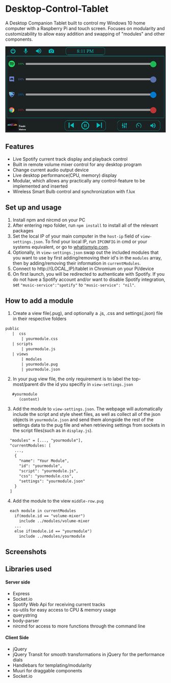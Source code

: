 # Desktop-Control-Tablet
A Desktop Companion Tablet built to control my Windows 10 home computer with a Raspberry Pi and touch screen. Focuses on modularity and customizability to allow easy addition and swapping of "modules" and other components.

![Screenshot](screenshots/screenshot1.png)

## Features
- Live Spotify current track display and playback control
- Built in remote volume mixer control for any desktop program
- Change current audio output device
- Live desktop performance(CPU, memory) display
- Modular, which allows any practically any control-feature to be implemented and inserted
- Wireless Smart Bulb control and synchronization with f.lux

## Set up and usage
1) Install npm and nircmd on your PC
2) After entering repo folder, run ```npm install``` to install all of the relevant packages
3) Set the local IP of your main computer in the `host-ip` field of ```view-settings.json```. To find your local IP, run ```IPCONFIG``` in cmd or your systems equivalent, or go to [whatismyip.com](http://whatismyip.com).
4) Optionally, in ```view-settings.json``` swap out the included modules that you want to use by first adding/removing their id's in the `modules` array, then by adding/removing their information in `currentModules`.
4) Connect to http://{LOCAL_IP}/tablet in Chromium on your Pi/device
5) On first launch, you will be redirected to authenticate with Spotify. If you do not have a Spotify account and/or want to disable Spotify integration, set `"music-service":"spotify"` to `"music-service": "nil"`.

## How to add a module
1) Create a view file(.pug), and optionally a .js, .css and settings(.json) file in their respective folders
```
public
   |  css
       | yourmodule.css
   | scripts
       | yourmodule.js
   | views
       | modules
       | yourmodule.pug
       | yourmodule.json
```
2) In your pug view file, the only requirement is to label the top-most/parent div the id you specifiy in ```view-settings.json```
```pug
   #yourmodule
      (content)
```

3) Add the module to ```view-settings.json```. The webpage will automatically include the script and style sheet files, as well as collect all of the json objects in ```yourmodule.json``` and send them alongside the rest of the settings data to the pug file and when retrieving settings from sockets in the script files(such as in ```display.js```).
```
  "modules" = [..., "yourmodule"],
  "currentModules: [
    ...,
    {
      "name": "Your Module",
      "id": "yourmodule",
      "script": "yourmodule.js",
      "css": "yourmodule.css",
      "settings": "yourmodule.json"
    }
  ]
```
4) Add the module to the view ```middle-row.pug``` 
```pug
  each module in currentModules
    if(module.id == "volume-mixer")
      include ../modules/volume-mixer
    ...
    else if(module.id == "yourmodule")
      include ../modules/yourmodule
```

## Screenshots

## Libraries used
  #### Server side
  - Express
  - Socket.io
  - Spotify Web Api for receiving current tracks
  - os-utils for easy access to CPU & memory usage
  - querystring
  - body-parser
  - nircmd for access to more functions through the command line

  
  #### Client Side
  - jQuery
  - jQuery Transit for smooth transformations in jQuery for the performance dials
  - Handlebars for templating/modularity
  - Muuri for draggable components
  - Socket.io
